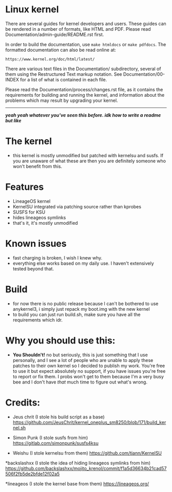Linux kernel
============

There are several guides for kernel developers and users. These guides can
be rendered in a number of formats, like HTML and PDF. Please read
Documentation/admin-guide/README.rst first.

In order to build the documentation, use ``make htmldocs`` or
``make pdfdocs``.  The formatted documentation can also be read online at:

    https://www.kernel.org/doc/html/latest/

There are various text files in the Documentation/ subdirectory,
several of them using the Restructured Text markup notation.
See Documentation/00-INDEX for a list of what is contained in each file.

Please read the Documentation/process/changes.rst file, as it contains the
requirements for building and running the kernel, and information about
the problems which may result by upgrading your kernel.


---
***yeah yeah whatever you've seen this before. idk how to write a readme but like***
# The kernel
* this kernel is mostly unmodified but patched with kernelsu and susfs. If you are unaware of what these are then you are definitely someone who won't benefit from this.

# Features
* LineageOS kernel
* KernelSU integrated via patching source rather than kprobes
* SUSFS for KSU
* hides lineageos symlinks 
* that's it, it's mostly unmodified

# Known issues
* fast charging is broken, I wish I knew why.
* everything else works based on my daily use. I haven't extensively tested beyond that.

# Build
* for now there is no public release because I can't be bothered to use anykernel3, i simply just repack my boot.img with the new kernel
* to build you can just run build.sh, make sure you have all the requirements which idr.

# Why you should use this:
* **You Shouldn't!** no but seriously, this is just something that I use personally, and I see a lot of people who are unable to apply these patches to their own kernel so I decided to publish my work. You're free to use it but expect absolutely no support, if you have issues you're free to report or fix them. I probs won't get to them because I'm a very busy bee and I don't have *that* much time to figure out what's wrong. 

# Credits:

* Jeus chrit (I stole his build script as a base)
https://github.com/JeusChrit/kernel_oneplus_sm8250/blob/171/build_kernel.sh

* Simon Punk (I stole susfs from him)
https://gitlab.com/simonpunk/susfs4ksu

* Weishu (I stole kernelsu from them)
https://github.com/tiann/KernelSU

*backslashxx (I stole the idea of hiding lineageos symlinks from him)
https://github.com/backslashxx/mojito_krenol/commit/f1a5d36634b21cad57506f2fb5de2bfde12f02a5

*lineageos (I stole the kernel base from them)
https://lineageos.org/

